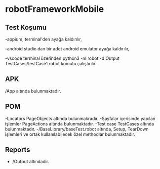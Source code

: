 # robotFrameworkMobile

## Test Koşumu

-appium, terminal'den ayağa kaldırılır,

-android studio dan bir adet android emulator ayağa kaldırılır,

-vscode terminal üzerinden python3 -m robot -d Output TestCases/testCase1.robot komutu çalıştırılır.

## APK

/App altında bulunmaktadır.

## POM

-Locators PageObjects altında bulunmakradır.
-Sayfalar içerisinde yapılan işlemler PageActions altında bulunmaktadır.
-Test case TestCases altında bulunmaktadır.
-/BaseLibrary/baseTest.robot altında, Setup, TearDown işlemleri ve ortak kullanılabilecek özel methodlar bulunmaktadır.

## Reports
-	/Output altındadır.
